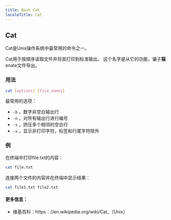 ```yaml
---
title: Bash Cat
localeTitle: Cat
---
```

## Cat

Cat是Unix操作系统中最常用的命令之一。

Cat用于按顺序读取文件并将其打印到标准输出。 这个名字是从它的功能，骗子**猫** enate文件导出。

### 用法

```bash
cat [options] [file_names] 
```

最常用的选项：

*   `-b` ，数字非空白输出行
*   `-n` ，对所有输出行进行编号
*   `-s` ，挤压多个相邻的空白行
*   `-v` ，显示非打印字符，标签和行尾字符除外

### 例

在终端中打印file.txt的内容：

```bash
cat file.txt 
```

连接两个文件的内容并在终端中显示结果：

```bash
cat file1.txt file2.txt 
```

#### 更多信息：

*   维基百科：https：//en.wikipedia.org/wiki/Cat\_（Unix）
